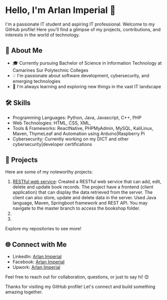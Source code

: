 # Hello, I'm Arlan Imperial 👋

I'm a passionate IT student and aspiring IT professional. Welcome to my GitHub profile! Here you'll find a glimpse of my projects, contributions, and interests in the world of technology.

## 🚀 About Me

- 🎓 Currently pursuing Bachelor of Science in Information Technology at Camarines Sur Polytechnic Colleges
- 💡 I'm passionate about software development, cybersecurity, and emerging technologies
- 🌱 I'm always learning and exploring new things in the vast IT landscape

## 🛠️ Skills

- Programming Languages: Python, Java, Javascript, C++, PHP
- Web Technologies: HTML, CSS, XML, 
- Tools & Frameworks: ReactNative, PHPMyAdmin, MySQL, KaliLinux, Maven, ThymeLeaf and Automation using Arduino|Raspberry Pi
- Cybersecurity: Currently working on my DICT and other cybersecurity|developer certifications

## 🔧 Projects

Here are some of my noteworthy projects:

1. [RESTful web service](https://github.com/imperial-greed/Book-Shop-using-RESTful-web-service/tree/master): Created a RESTful web service that can add, edit, delete and update book records. The project have a frontend (client application) that can display the data retrieved from the server. The client can also store, update and delete data in the server. Used Java language, Maven, Springboot framework and REST API. You may navigate to the master branch to access the bookshop folder.
2. 
3. 

Explore my repositories to see more!

## 🌐 Connect with Me

- LinkedIn: [Arlan Imperial](https://www.linkedin.com/in/arlan-imperial-9659bb2b5/)
- Facebook: [Arlan Imperial](https://www.facebook.com/arlan.imperial.1)
- Upwork: [Arlan Imperial](https://www.upwork.com/freelancers/~015ead3c3a3a94d5c0)

Feel free to reach out for collaboration, questions, or just to say hi! 😊

Thanks for visiting my GitHub profile! Let's connect and build something amazing together.
